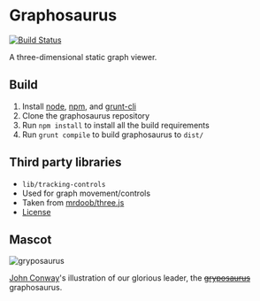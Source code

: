 # Graphosaurus

[![Build Status](https://travis-ci.org/frewsxcv/graphosaurus.svg)](https://travis-ci.org/frewsxcv/graphosaurus)

A three-dimensional static graph viewer.

## Build

1. Install [node](http://nodejs.org/), [npm](https://www.npmjs.org/), and [grunt-cli](https://www.npmjs.org/package/grunt-cli)
1. Clone the graphosaurus repository
1. Run `npm install` to install all the build requirements
1. Run `grunt compile` to build graphosaurus to `dist/`

## Third party libraries

* `lib/tracking-controls`
 * Used for graph movement/controls
 * Taken from [mrdoob/three.js](https://github.com/mrdoob/three.js/blob/master/examples/js/controls/TrackballControls.js)
 * [License](https://github.com/mrdoob/three.js/blob/master/LICENSE)

## Mascot

![gryposaurus](https://upload.wikimedia.org/wikipedia/commons/7/70/Gryposaurus-notabilis_jconway.png)

[John Conway](https://en.wikipedia.org/wiki/User:John.Conway)'s illustration of our glorious leader, the ~~[gryposaurus](https://en.wikipedia.org/wiki/gryposaurus)~~ graphosaurus.

